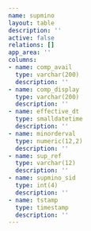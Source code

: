 ```yaml
---
name: supmino
layout: table
description: ''
active: false
relations: []
app_area: ''
columns:
- name: comp_avail
  type: varchar(200)
  description: ''
- name: comp_display
  type: varchar(200)
  description: ''
- name: effective_dt
  type: smalldatetime
  description: ''
- name: minorderval
  type: numeric(12,2)
  description: ''
- name: sup_ref
  type: varchar(12)
  description: ''
- name: supmino_sid
  type: int(4)
  description: ''
- name: tstamp
  type: timestamp
  description: ''
---
```


